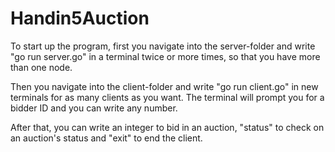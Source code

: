 # Handin5Auction
To start up the program, first you navigate into the server-folder and write "go run server.go" in a terminal twice or more times, so that you have more than one node.

Then you navigate into the client-folder and write "go run client.go" in new terminals for as many clients as you want. The terminal will prompt you for a bidder ID and you can write any number.

After that, you can write an integer to bid in an auction, "status" to check on an auction's status and "exit" to end the client.